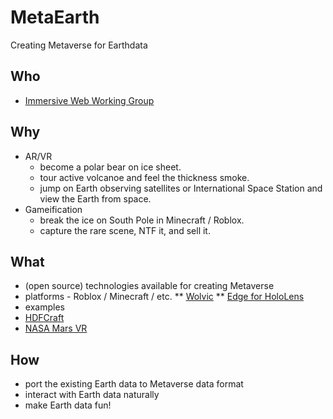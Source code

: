 # MetaEarth

Creating Metaverse for Earthdata

## Who
* [Immersive Web Working Group](https://www.w3.org/immersive-web/)

## Why
* AR/VR 
  * become a polar bear on ice sheet.
  * tour active volcanoe and feel the thickness smoke.
  * jump on Earth observing satellites or International Space Station and view the Earth from space.
* Gameification
  * break the ice on South Pole in Minecraft / Roblox.
  * capture the rare scene, NTF it, and sell it.

## What
* (open source) technologies available for creating Metaverse
* platforms - Roblox / Minecraft / etc.
** [Wolvic](https://wolvic.com/)
** [Edge for HoloLens](https://docs.microsoft.com/en-us/hololens/hololens-new-edge)
* examples
 * [HDFCraft](http://hyoklee.github.io/HDFCRAFT/)
 * [NASA Mars VR](https://accessmars.withgoogle.com/)

## How
* port the existing Earth data to Metaverse data format
* interact with Earth data naturally
* make Earth data fun!
